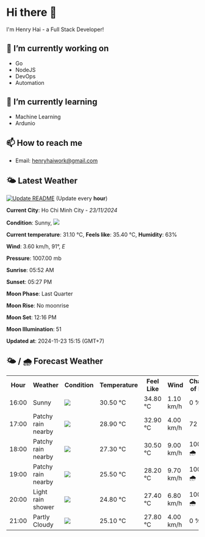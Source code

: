# Hi there 👋

I'm Henry Hai - a Full Stack Developer!

## 🔭 I’m currently working on

- Go
- NodeJS
- DevOps
- Automation

## 🌱 I’m currently learning

- Machine Learning
- Ardunio

## 📫 How to reach me

- Email: <henryhaiwork@gmail.com>

## 🌤️ Latest Weather
[![Update README](https://github.com/henry0hai/henry0hai/actions/workflows/udpateReadme.yml/badge.svg)](https://github.com/henry0hai/henry0hai/actions/workflows/udpateReadme.yml)
(Update every **hour**)
<!-- CURRENT_WEATHER:START -->
**Current City**: Ho Chi Minh City - *23/11/2024*

**Condition**: Sunny, <img src="https://cdn.weatherapi.com/weather/64x64/day/113.png"/>

**Current temperature**: 31.10 °C, **Feels like**: 35.40 °C, **Humidity**: 63%

**Wind**: 3.60 km/h, 91°, *E*

**Pressure**: 1007.00 mb

**Sunrise**: 05:52 AM

**Sunset**: 05:27 PM

**Moon Phase**: Last Quarter

**Moon Rise**: No moonrise

**Moon Set**: 12:16 PM

**Moon Illumination**: 51

**Updated at**: 2024-11-23 15:15 (GMT+7)<!-- CURRENT_WEATHER:END -->

## 🌤️ / 🌧️ Forecast Weather
<!-- FORECAST_WEATHER:START -->
<table>
		<tr>
			<th>Hour</th>
			<th>Weather</th>
			<th>Condition</th>
			<th>Temperature</th>
			<th>Feel Like</th>
			<th>Wind</th>
			<th>Chance of Rain</th>
		</tr>
				<tr>
					<td>16:00</td>
					<td>Sunny</td>
					<td><img src='https://cdn.weatherapi.com/weather/64x64/day/113.png'/></td>
					<td>30.50 °C</td>
					<td>34.80 °C</td>
					<td>1.10 km/h</td>
					<td>0 %</td>
				</tr>
				<tr>
					<td>17:00</td>
					<td>Patchy rain nearby</td>
					<td><img src='https://cdn.weatherapi.com/weather/64x64/day/176.png'/></td>
					<td>28.90 °C</td>
					<td>32.90 °C</td>
					<td>4.00 km/h</td>
					<td>72 %</td>
				</tr>
				<tr>
					<td>18:00</td>
					<td>Patchy rain nearby</td>
					<td><img src='https://cdn.weatherapi.com/weather/64x64/night/176.png'/></td>
					<td>27.30 °C</td>
					<td>30.50 °C</td>
					<td>9.00 km/h</td>
					<td>100 % 🌧️</td>
				</tr>
				<tr>
					<td>19:00</td>
					<td>Patchy rain nearby</td>
					<td><img src='https://cdn.weatherapi.com/weather/64x64/night/176.png'/></td>
					<td>25.50 °C</td>
					<td>28.20 °C</td>
					<td>9.70 km/h</td>
					<td>100 % 🌧️</td>
				</tr>
				<tr>
					<td>20:00</td>
					<td>Light rain shower</td>
					<td><img src='https://cdn.weatherapi.com/weather/64x64/night/353.png'/></td>
					<td>24.80 °C</td>
					<td>27.40 °C</td>
					<td>6.80 km/h</td>
					<td>100 % 🌧️</td>
				</tr>
				<tr>
					<td>21:00</td>
					<td>Partly Cloudy </td>
					<td><img src='https://cdn.weatherapi.com/weather/64x64/night/116.png'/></td>
					<td>25.10 °C</td>
					<td>27.80 °C</td>
					<td>4.00 km/h</td>
					<td>0 %</td>
				</tr>
</table>
<!-- FORECAST_WEATHER:END -->
